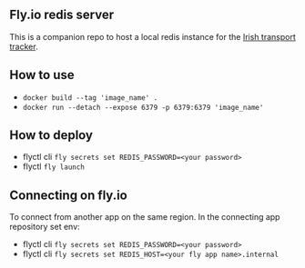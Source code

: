 ## Fly.io redis server

This is a companion repo to host a local redis instance for the [Irish transport tracker](https://github.com/david-abell/transit-tracker).

## How to use

- `docker build --tag 'image_name' .`
- `docker run --detach --expose 6379 -p 6379:6379 'image_name'`

## How to deploy

- flyctl cli `fly secrets set REDIS_PASSWORD=<your password>`
- flyctl `fly launch`

## Connecting on fly.io

To connect from another app on the same region. In the connecting app repository set env:

- flyctl cli `fly secrets set REDIS_PASSWORD=<your password>`
- flyctl cli `fly secrets set REDIS_HOST=<your fly app name>.internal`
